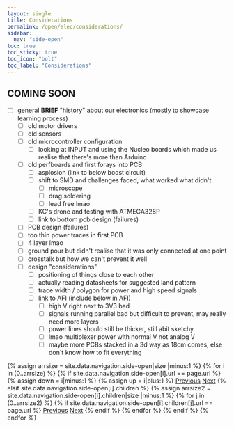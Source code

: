 ```yaml
---
layout: single
title: Considerations
permalink: /open/elec/considerations/
sidebar:
  nav: "side-open"
toc: true
toc_sticky: true
toc_icon: "bolt"
toc_label: "Considerations"
---
```


## COMING SOON

- [ ] general **BRIEF** "history" about our electronics (mostly to showcase learning process)
  - [ ] old motor drivers
  - [ ] old sensors
  - [ ] old microcontroller configuration
    - [ ] looking at INPUT and using the Nucleo boards which made us realise that there's more than Arduino
  - [ ] old perfboards and first forays into PCB
    - [ ] asplosion (link to below boost circuit)
    - [ ] shift to SMD and challenges faced, what worked what didn't
      - [ ] microscope
      - [ ] drag soldering
      - [ ] lead free lmao
    - [ ] KC's drone and testing with ATMEGA328P
    - [ ] link to bottom pcb design (failures)
  - [ ] PCB design (failures)
  - [ ] too thin power traces in first PCB
  - [ ] 4 layer lmao
  - [ ] ground pour but didn't realise that it was only connected at one point
  - [ ] crosstalk but how we can't prevent it well
  - [ ] design "considerations"
    - [ ] positioning of things close to each other
    - [ ] actually reading datasheets for suggested land pattern
    - [ ] trace width / polygon for power and high speed signals
    - [ ] link to AFI (include below in AFI)
      - [ ] high V right next to 3V3 bad
      - [ ] signals running parallel bad but difficult to prevent, may really need more layers
      - [ ] power lines should still be thicker, still abit sketchy
      - [ ] lmao multiplexer power with normal V not analog V
      - [ ] maybe more PCBs stacked in a 3d way as 18cm comes, else don't know how to fit everything

<!-- Including pagination manually since these are pages so page layout MUST be changed under navigation.yml -->
<nav class="pagination">
{% assign arrsize = site.data.navigation.side-open|size |minus:1 %}
{% for i in (0..arrsize) %}
  {% if site.data.navigation.side-open[i].url == page.url %}
    {% assign down = i|minus:1 %}
    {% assign up = i|plus:1 %}
    <a href="{% if i == 0 %}#{% elsif site.data.navigation.side-open[down].children %}{% assign arrsize2 = site.data.navigation.side-open[down].children|size |minus:1 %}{{ site.data.navigation.side-open[down].children[arrsize2].url }}{% else %}{{ site.data.navigation.side-open[down].url }}{% endif %}" class="pagination--pager {% if i == 0 %}disabled{% endif %}" title="{% unless i == 0 %}{% if site.data.navigation.side-open[down].children %}{{site.data.navigation.side-open[down].children[arrsize2].title}}{% else %}{{site.data.navigation.side-open[down].title}}{% endif %}{% endunless %}">Previous</a>
    <a href="{% if i >= arrsize %}#{% elsif site.data.navigation.side-open[i].children %}{{ site.data.navigation.side-open[i].children[0].url }}{% elsif site.data.navigation.side-open[up].url %}{{ site.data.navigation.side-open[up].url }}{% else %}{{ site.data.navigation.side-open[up].children[0].url }}{% endif %}" class="pagination--pager {% if i >= arrsize %}disabled{% endif %}" title="{% unless i >= arrsize %}{% if site.data.navigation.side-open[i].children %}{{ site.data.navigation.side-open[i].children[0].title }}{% elsif site.data.navigation.side-open[up].url %}{{ site.data.navigation.side-open[up].title }}{% else %}{{ site.data.navigation.side-open[up].children[0].title }}{% endif %}{% endunless %}">Next</a>
  {% elsif site.data.navigation.side-open[i].children %}
    {% assign arrsize2 = site.data.navigation.side-open[i].children|size |minus:1 %}
    {% for j in (0..arrsize2) %}
      {% if site.data.navigation.side-open[i].children[j].url == page.url %}
        <a href="{% if j == 0 %}{{site.data.navigation.side-open[i].url}}{% else %}{% assign down = j|minus:1 %}{{ site.data.navigation.side-open[i].children[down].url }}{% endif %}" class="pagination--pager" title="{{site.data.navigation.side-open[down].title}}">Previous</a>
        <a href="{% if j >= arrsize2 %}{% assign up = i|plus:1 %}{{site.data.navigation.side-open[up].url}}{% else %}{% assign up = j|plus:1 %}{{ site.data.navigation.side-open[i].children[up].url }}{% endif %}" class="pagination--pager" title="{% if j >= arrsize2 %}{{site.data.navigation.side-open[up].title}}{% else %}{{ site.data.navigation.side-open[i].children[up].title }}{% endif %}">Next</a>
      {% endif %}
    {% endfor %}
  {% endif %}
{% endfor %}  
</nav>

<style>
  ul.visible-links li.masthead__menu-item a[href="/open/intro/"]:before {
    transform: scaleX(1);
  }
  ul.hidden-links li.masthead__menu-item a[href="/open/intro/"] {
    color: #fff;
    background: #0092ca;
  }
</style>
